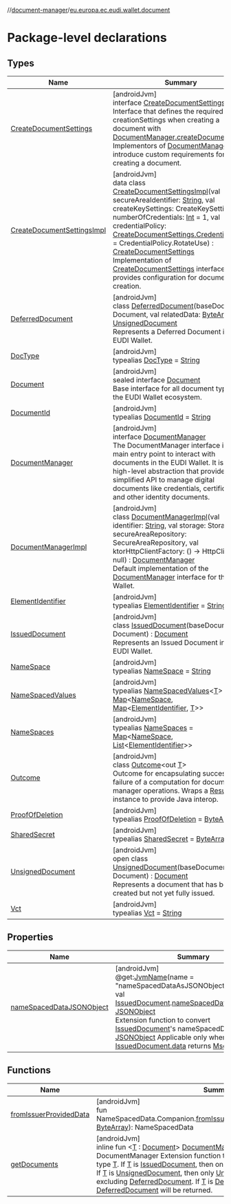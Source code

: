 //[document-manager](../../index.md)/[eu.europa.ec.eudi.wallet.document](index.md)

# Package-level declarations

## Types

| Name | Summary |
|---|---|
| [CreateDocumentSettings](-create-document-settings/index.md) | [androidJvm]<br>interface [CreateDocumentSettings](-create-document-settings/index.md)<br>Interface that defines the required creationSettings when creating a document with [DocumentManager.createDocument](-document-manager/create-document.md). Implementors of [DocumentManager](-document-manager/index.md) may introduce custom requirements for creating a document. |
| [CreateDocumentSettingsImpl](-create-document-settings-impl/index.md) | [androidJvm]<br>data class [CreateDocumentSettingsImpl](-create-document-settings-impl/index.md)(val secureAreaIdentifier: [String](https://kotlinlang.org/api/latest/jvm/stdlib/kotlin-stdlib/kotlin/-string/index.html), val createKeySettings: CreateKeySettings, val numberOfCredentials: [Int](https://kotlinlang.org/api/latest/jvm/stdlib/kotlin-stdlib/kotlin/-int/index.html) = 1, val credentialPolicy: [CreateDocumentSettings.CredentialPolicy](-create-document-settings/-credential-policy/index.md) = CredentialPolicy.RotateUse) : [CreateDocumentSettings](-create-document-settings/index.md)<br>Implementation of [CreateDocumentSettings](-create-document-settings/index.md) interface that provides configuration for document creation. |
| [DeferredDocument](-deferred-document/index.md) | [androidJvm]<br>class [DeferredDocument](-deferred-document/index.md)(baseDocument: Document, val relatedData: [ByteArray](https://kotlinlang.org/api/latest/jvm/stdlib/kotlin-stdlib/kotlin/-byte-array/index.html)) : [UnsignedDocument](-unsigned-document/index.md)<br>Represents a Deferred Document in the EUDI Wallet. |
| [DocType](-doc-type/index.md) | [androidJvm]<br>typealias [DocType](-doc-type/index.md) = [String](https://kotlinlang.org/api/latest/jvm/stdlib/kotlin-stdlib/kotlin/-string/index.html) |
| [Document](-document/index.md) | [androidJvm]<br>sealed interface [Document](-document/index.md)<br>Base interface for all document types in the EUDI Wallet ecosystem. |
| [DocumentId](-document-id/index.md) | [androidJvm]<br>typealias [DocumentId](-document-id/index.md) = [String](https://kotlinlang.org/api/latest/jvm/stdlib/kotlin-stdlib/kotlin/-string/index.html) |
| [DocumentManager](-document-manager/index.md) | [androidJvm]<br>interface [DocumentManager](-document-manager/index.md)<br>The DocumentManager interface is the main entry point to interact with documents in the EUDI Wallet. It is a high-level abstraction that provides a simplified API to manage digital documents like credentials, certificates, and other identity documents. |
| [DocumentManagerImpl](-document-manager-impl/index.md) | [androidJvm]<br>class [DocumentManagerImpl](-document-manager-impl/index.md)(val identifier: [String](https://kotlinlang.org/api/latest/jvm/stdlib/kotlin-stdlib/kotlin/-string/index.html), val storage: Storage, val secureAreaRepository: SecureAreaRepository, val ktorHttpClientFactory: () -&gt; HttpClient? = null) : [DocumentManager](-document-manager/index.md)<br>Default implementation of the [DocumentManager](-document-manager/index.md) interface for the EUDI Wallet. |
| [ElementIdentifier](-element-identifier/index.md) | [androidJvm]<br>typealias [ElementIdentifier](-element-identifier/index.md) = [String](https://kotlinlang.org/api/latest/jvm/stdlib/kotlin-stdlib/kotlin/-string/index.html) |
| [IssuedDocument](-issued-document/index.md) | [androidJvm]<br>class [IssuedDocument](-issued-document/index.md)(baseDocument: Document) : [Document](-document/index.md)<br>Represents an Issued Document in the EUDI Wallet. |
| [NameSpace](-name-space/index.md) | [androidJvm]<br>typealias [NameSpace](-name-space/index.md) = [String](https://kotlinlang.org/api/latest/jvm/stdlib/kotlin-stdlib/kotlin/-string/index.html) |
| [NameSpacedValues](-name-spaced-values/index.md) | [androidJvm]<br>typealias [NameSpacedValues](-name-spaced-values/index.md)&lt;[T](-name-spaced-values/index.md)&gt; = [Map](https://kotlinlang.org/api/latest/jvm/stdlib/kotlin-stdlib/kotlin.collections/-map/index.html)&lt;[NameSpace](-name-space/index.md), [Map](https://kotlinlang.org/api/latest/jvm/stdlib/kotlin-stdlib/kotlin.collections/-map/index.html)&lt;[ElementIdentifier](-element-identifier/index.md), [T](-name-spaced-values/index.md)&gt;&gt; |
| [NameSpaces](-name-spaces/index.md) | [androidJvm]<br>typealias [NameSpaces](-name-spaces/index.md) = [Map](https://kotlinlang.org/api/latest/jvm/stdlib/kotlin-stdlib/kotlin.collections/-map/index.html)&lt;[NameSpace](-name-space/index.md), [List](https://kotlinlang.org/api/latest/jvm/stdlib/kotlin-stdlib/kotlin.collections/-list/index.html)&lt;[ElementIdentifier](-element-identifier/index.md)&gt;&gt; |
| [Outcome](-outcome/index.md) | [androidJvm]<br>class [Outcome](-outcome/index.md)&lt;out [T](-outcome/index.md)&gt;<br>Outcome for encapsulating success or failure of a computation for document manager operations. Wraps a [Result](https://kotlinlang.org/api/latest/jvm/stdlib/kotlin-stdlib/kotlin/-result/index.html) instance to provide Java interop. |
| [ProofOfDeletion](-proof-of-deletion/index.md) | [androidJvm]<br>typealias [ProofOfDeletion](-proof-of-deletion/index.md) = [ByteArray](https://kotlinlang.org/api/latest/jvm/stdlib/kotlin-stdlib/kotlin/-byte-array/index.html) |
| [SharedSecret](-shared-secret/index.md) | [androidJvm]<br>typealias [SharedSecret](-shared-secret/index.md) = [ByteArray](https://kotlinlang.org/api/latest/jvm/stdlib/kotlin-stdlib/kotlin/-byte-array/index.html) |
| [UnsignedDocument](-unsigned-document/index.md) | [androidJvm]<br>open class [UnsignedDocument](-unsigned-document/index.md)(baseDocument: Document) : [Document](-document/index.md)<br>Represents a document that has been created but not yet fully issued. |
| [Vct](-vct/index.md) | [androidJvm]<br>typealias [Vct](-vct/index.md) = [String](https://kotlinlang.org/api/latest/jvm/stdlib/kotlin-stdlib/kotlin/-string/index.html) |

## Properties

| Name | Summary |
|---|---|
| [nameSpacedDataJSONObject](name-spaced-data-j-s-o-n-object.md) | [androidJvm]<br>@get:[JvmName](https://kotlinlang.org/api/latest/jvm/stdlib/kotlin-stdlib/kotlin.jvm/-jvm-name/index.html)(name = &quot;nameSpacedDataAsJSONObject&quot;)<br>val [IssuedDocument](-issued-document/index.md).[nameSpacedDataJSONObject](name-spaced-data-j-s-o-n-object.md): [JSONObject](https://developer.android.com/reference/kotlin/org/json/JSONObject.html)<br>Extension function to convert [IssuedDocument](-issued-document/index.md)'s nameSpacedData to [JSONObject](https://developer.android.com/reference/kotlin/org/json/JSONObject.html) Applicable only when [IssuedDocument.data](-issued-document/data.md) returns [MsoMdocData](../eu.europa.ec.eudi.wallet.document.format/-mso-mdoc-data/index.md) |

## Functions

| Name | Summary |
|---|---|
| [fromIssuerProvidedData](from-issuer-provided-data.md) | [androidJvm]<br>fun NameSpacedData.Companion.[fromIssuerProvidedData](from-issuer-provided-data.md)(issuerProvidedData: [ByteArray](https://kotlinlang.org/api/latest/jvm/stdlib/kotlin-stdlib/kotlin/-byte-array/index.html)): NameSpacedData |
| [getDocuments](get-documents.md) | [androidJvm]<br>inline fun &lt;[T](get-documents.md) : [Document](-document/index.md)&gt; [DocumentManager](-document-manager/index.md).[getDocuments](get-documents.md)(): [List](https://kotlinlang.org/api/latest/jvm/stdlib/kotlin-stdlib/kotlin.collections/-list/index.html)&lt;[T](get-documents.md)&gt;<br>DocumentManager Extension function that returns a list of documents of type [T](get-documents.md). If [T](get-documents.md) is [IssuedDocument](-issued-document/index.md), then only [IssuedDocument](-issued-document/index.md) will be returned. If [T](get-documents.md) is [UnsignedDocument](-unsigned-document/index.md), then only [UnsignedDocument](-unsigned-document/index.md) will be returned, excluding [DeferredDocument](-deferred-document/index.md). If [T](get-documents.md) is [DeferredDocument](-deferred-document/index.md), then only [DeferredDocument](-deferred-document/index.md) will be returned. |
